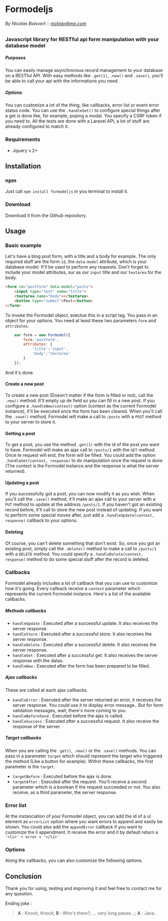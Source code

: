 # Formodeljs
###### By Nicolas Boisvert :: nicklay@me.com

### Javascript library for RESTful api form manipulation with your database model

##### Purposes

You can easily manage asynchronous record management to your database on a RESTful API. With easy methods like `.get(1)`, `.new()` and `.save()`,  you'll be able to call your api with the informations you need.

##### Options

You can customize a lot of the thing, like callbacks, error list or event error status code. You can use the `.handleGet()` to configure special things after a get is done like, for example, poping a modal. You specify a CSRF token if you need to. All the tests are done with a Laravel API, a lot of stuff are already configured to match it.

### Requirements
- Jquery v.2+

## Installation

### npm

Just call `npm install formodeljs` in you terminal to install it.

### Download

Download it from the Github repository.

## Usage

### Basic example
Let's have a blog post form, with a title and a body for example. The only required stuff are the form `id`, the `data-model` attribute, which is your database model. It'll be used to perform any requests. Don't forget to include your model attributes, sur as our `input` title and our `textarea` for the body.
```html
<form id="postForm" data-model="posts">
    <input type="text" name="title">
    <textarea name="body"></textarea>
    <button type="submit">Post</button>
</form>
```

To invoke the Formodel object, exectue this in a script tag. You pass in an object for your options. You need at least these two parameters `form` and `attributes`.
```js
    var form = new Formodel({
        form:'postForm',
        attributes: {
            'title':'input',
            'body':'textarea'
        }
    });
```

And it's done.

#### Create a new post
To create a new post (Doesn't matter if the form is filled or not), call the `.new()` method. It'll empty up de field so you can fill in a new post. If you configure a `.handleNew(context)` option (context as the current Formodel instance), it'll be executed once the form has been cleared. When you'll call the `.save()` method, Formodel will make a call to `/posts` with a `POST` method to your server to store it.

#### Getting a post
To get a post, you use the method `.get(1)` with the id of the post you want to have. Formodel will make an ajax call to `/posts/1` with the `GET` method. Once te request will end, the form will be filled. You could add the option `.handleGet(context, response)` to do manipulation once the request is done (The context is the Formodel instance and the response is what the server returned).

#### Updating a post
If you successfully got a post, you can now modify it as you wish. When you'll call the `.save()` method, it'll make an ajax call to your server with a `PUT` method to update at the address `/posts/1`. If you haven't got an existing record before, it'll call to store the new post instead of updating. If you want to perform some special moves after, just add a `.handleUpdate(context, response)` callback to your options.

#### Deleting
Of course, you can't delete something that don't exist. So, once you got an existing post, simply call the `.delete()` method to make a call to `/posts/1` with a `DELETE` method. You could specify a `.handleDelete(context, response)` method to do some special stuff after the record is deleted.

### Callbacks
Formodel already includes a lot of callback that you can use to customize how it's going. Every callback receive a `context` parameter which represents the current Formodel instance. Here's a list of the available callbacks.

##### Methods callbacks
- `handleUpdate` : Executed after a successful update. It also receives the server response.
- `handleStore` : Executed after a successful store. It also receives the server response.
- `handleDelete` : Executed after a successful delete. It also receives the server response.
- `handleGet` : Executed after a successful get. It also receives the server response with the datas.
- `handleNew` : Executed after the form has been prepared to be filled.

##### Ajax callbacks
These are called at each ajax callbacks.
- `handleError` : Executed after the server returned an error, it receives the server response. You could use it to display error message.. But for form validation messages, wait, there's more coming to you.
- `handleBeforeSend` : Executed before the ajax is called.
- `handleSuccess` : Executed after a successful request. It also receive the response of the server.

##### Target callbacks
When you are calling the `.get()`, `.new()` or the `.save()` methods. You can pass in a parameter `target` which should represent the target who triggered the method (Like a button for example). Within these callbacks, the first parameter is the `target`.
- `targetBefore` : Executed before the ajax is done.
- `targetAfter` : Executed after the request. You'll receive a second parameter which is a boolean if the request succeeded or not. You also receive, as a third parameter, the server response.

### Error list
At the instanciation of your Formodel object, you can add the id of a ul element as `errorList` option where you want errors to append and easily be shown. You could also add the `appendError` callback if you want to customize the li appendment. It receive the error and it by default return a `'<li>' + error + '</li>'`

### Options
Along the callbacks, you can also customize the following options.

## Conclusion

Thank you for using, testing and improving it and feel free to contact me for any question.

Ending joke :
> **A** : Knock, Knock; **B** : Who's there?; ... *very long pause*...; **A** : Java.
